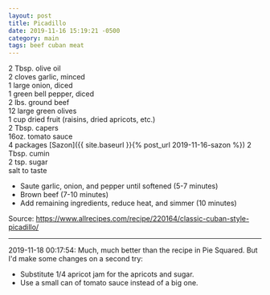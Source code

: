 ```yaml
---
layout: post
title: Picadillo
date: 2019-11-16 15:19:21 -0500
category: main
tags: beef cuban meat
---
```

2 Tbsp. olive oil  
2 cloves garlic, minced  
1 large onion, diced  
1 green bell pepper, diced  
2 lbs. ground beef  
12 large green olives  
1 cup dried fruit (raisins, dried apricots, etc.)  
2 Tbsp. capers  
16oz. tomato sauce  
4 packages [Sazon]({{ site.baseurl }}{% post_url 2019-11-16-sazon %})
2 Tbsp. cumin  
2 tsp. sugar  
salt to taste  

  * Saute garlic, onion, and pepper until softened (5-7 minutes)
  * Brown beef (7-10 minutes)
  * Add remaining ingredients, reduce heat, and simmer (10 minutes)

Source: <https://www.allrecipes.com/recipe/220164/classic-cuban-style-picadillo/>

---

2019-11-18 00:17:54: Much, much better than the recipe in Pie Squared. But I'd make
some changes on a second try:
* Substitute 1/4 apricot jam for the apricots and sugar.
* Use a small can of tomato sauce instead of a big one.
